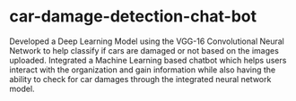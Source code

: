 # car-damage-detection-chat-bot

Developed a Deep Learning Model using the VGG-16 Convolutional Neural Network to help classify if cars are damaged or not based on the images uploaded. Integrated a Machine Learning based chatbot which helps users interact with the organization and gain information while also having the ability to check for car damages through the integrated neural network model.
